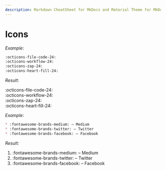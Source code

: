 ```yaml
---
description: Markdown CheatSheet for MkDocs and Material Theme for MkDocs. icons examples and usage
---
```


# Icons

_Example_:

```markdown
:octicons-file-code-24:  
:octicons-workflow-24:  
:octicons-zap-24:  
:octicons-heart-fill-24:  
```

_Result_:

:octicons-file-code-24:  
:octicons-workflow-24:  
:octicons-zap-24:  
:octicons-heart-fill-24:  

_Example_:

```markdown
* :fontawesome-brands-medium: – Medium
* :fontawesome-brands-twitter: – Twitter
* :fontawesome-brands-facebook: – Facebook
```

_Result_:

1. :fontawesome-brands-medium: – Medium
2. :fontawesome-brands-twitter: – Twitter
3. :fontawesome-brands-facebook: – Facebook